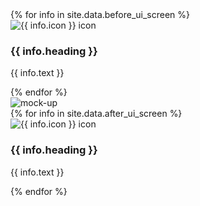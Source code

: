 <div class = 'flex contain'>
  <div class= 'third container'>
    <div class = 'row'>
    {% for info in site.data.before_ui_screen %}
      <div class = 'col-md-11'>
      <!-- svg image/icons referenced below -->
      <img src = '{{ site.baseurl }}/assets/icons/{{ info.icon }}.svg' alt = '{{ info.icon }} icon'>
        <h3> {{ info.heading }}</h3>
        <p>{{ info.text }}</p>
      </div>
    {% endfor %}
    </div>
  </div>
  <div class = 'third'>
    <img src = '{{ site.baseurl }}/assets/mockup-gif' alt = 'mock-up' class = 'mockup'>
  </div>
  <div class = 'third container'>
    <div class = 'row'>
    {% for info in site.data.after_ui_screen %}
      <div class = 'col-md-11'>
      <img src = '{{ site.baseurl }}/assets/icons/{{ info.icon }}.svg' alt = '{{ info.icon }} icon'>
        <h3> {{ info.heading }}</h3>
        <p> {{ info.text }}</p>
      </div>
    {% endfor %}
    </div>
  </div>
</div>
